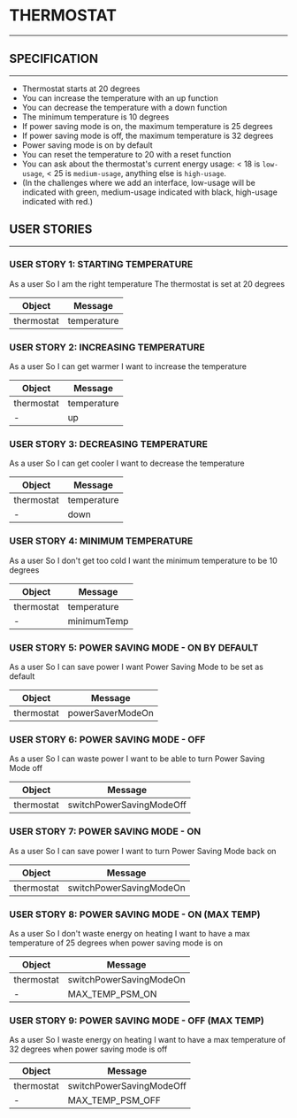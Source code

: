 # THERMOSTAT
---------
## SPECIFICATION
---------
* Thermostat starts at 20 degrees
* You can increase the temperature with an up function
* You can decrease the temperature with a down function
* The minimum temperature is 10 degrees
* If power saving mode is on, the maximum temperature is 25 degrees
* If power saving mode is off, the maximum temperature is 32 degrees
* Power saving mode is on by default
* You can reset the temperature to 20 with a reset function
* You can ask about the thermostat's current energy usage: < 18 is `low-usage`, < 25 is `medium-usage`, anything else is `high-usage`.
* (In the challenges where we add an interface, low-usage will be indicated with green, medium-usage indicated with black, high-usage indicated with red.)

## USER STORIES
--------
### USER STORY 1: STARTING TEMPERATURE
As a user
So I am the right temperature
The thermostat is set at 20 degrees

Object | Message
------ | -------
thermostat | temperature

### USER STORY 2: INCREASING TEMPERATURE
As a user
So I can get warmer
I want to increase the temperature

Object | Message
-------| -------
thermostat | temperature
   -   | up

### USER STORY 3: DECREASING TEMPERATURE
As a user
So I can get cooler
I want to decrease the temperature

Object | Message
-------| -------
thermostat | temperature
   -   | down

### USER STORY 4: MINIMUM TEMPERATURE
As a user
So I don't get too cold
I want the minimum temperature to be 10 degrees

Object | Message
-------| -------
thermostat | temperature
   -   | minimumTemp

### USER STORY 5: POWER SAVING MODE - ON BY DEFAULT
As a user
So I can save power
I want Power Saving Mode to be set as default

Object | Message
-------| -------
thermostat | powerSaverModeOn

### USER STORY 6: POWER SAVING MODE - OFF
As a user
So I can waste power
I want to be able to turn Power Saving Mode off

Object | Message
-------| -------
thermostat | switchPowerSavingModeOff

### USER STORY 7: POWER SAVING MODE - ON
As a user
So I can save power
I want to turn Power Saving Mode back on

Object | Message
-------| -------
thermostat | switchPowerSavingModeOn

### USER STORY 8: POWER SAVING MODE - ON (MAX TEMP)
As a user
So I don't waste energy on heating
I want to have a max temperature of 25 degrees when power saving mode is on

Object | Message
-------| -------
thermostat | switchPowerSavingModeOn
 -  | MAX_TEMP_PSM_ON

### USER STORY 9: POWER SAVING MODE - OFF (MAX TEMP)
As a user
So I waste energy on heating
I want to have a max temperature of 32 degrees when power saving mode is off

Object | Message
-------| -------
thermostat | switchPowerSavingModeOff
 -  | MAX_TEMP_PSM_OFF
